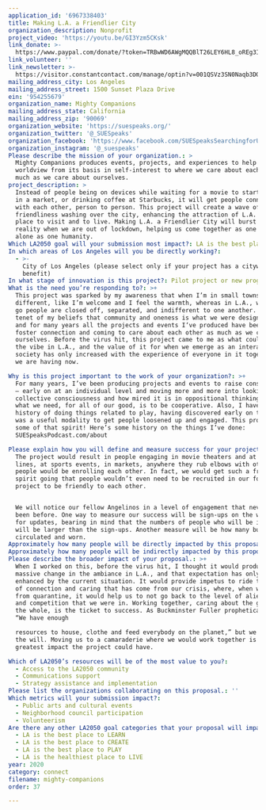 ```yaml
---
application_id: '6967338403'
title: Making L.A. a Friendlier City
organization_description: Nonprofit
project_video: 'https://youtu.be/GI3Yzm5CKsk'
link_donate: >-
  https://www.paypal.com/donate/?token=TRBwWD6AWgMQQBlT26LEY6HL8_oREg3Io2iq99DzOGXaKPamVVAcN0QVnOWcCIP6y4VonW&country.x=US&locale.x=US
link_volunteer: ''
link_newsletter: >-
  https://visitor.constantcontact.com/manage/optin?v=001QSVz3SN0Naqb3DOueVPu2y8chQ5SkaaL
mailing_address_city: Los Angeles
mailing_address_street: 1500 Sunset Plaza Drive
ein: '954255679'
organization_name: Mighty Companions
mailing_address_state: California
mailing_address_zip: '90069'
organization_website: 'https://suespeaks.org/'
organization_twitter: '@_SUESpeaks'
organization_facebook: 'https://www.facebook.com/SUESpeaksSearchingforUnityinEverything/'
organization_instagram: '@_suespeaks'
Please describe the mission of your organization.: >
  Mighty Companions produces events, projects, and experiences to help shift our
  worldview from its basis in self-interest to where we care about each other as
  much as we care about ourselves.
project_description: >
  Instead of people being on devices while waiting for a movie to start, on line
  in a market, or drinking coffee at Starbucks, it will get people connecting
  with each other, person to person. This project will create a wave of
  friendliness washing over the city, enhancing the attraction of L.A. as a
  place to visit and to live. Making L.A. a Friendlier City will burst into
  reality when we are out of lockdown, helping us come together as one city let
  alone as one humanity.
Which LA2050 goal will your submission most impact?: LA is the best place to CONNECT
In which areas of Los Angeles will you be directly working?:
  - >-
    City of Los Angeles (please select only if your project has a citywide
    benefit)
In what stage of innovation is this project?: Pilot project or new program (testing or implementing a new idea)
What is the need you’re responding to?: >+
  This project was sparked by my awareness that when I’m in small towns it feels
  different, like I’m welcome and I feel the warmth, whereas in L.A., wherever I
  go people are closed off, separated, and indifferent to one another. It’s a
  tenet of my beliefs that community and oneness is what we were designed for
  and for many years all the projects and events I‘ve produced have been to
  foster connection and coming to care about each other as much as we care about
  ourselves. Before the virus hit, this project came to me as what could change
  the vibe in L.A., and the value of it for when we emerge as an interactive
  society has only increased with the experience of everyone in it together that
  we are having now.

Why is this project important to the work of your organization?: >+
  For many years, I’ve been producing projects and events to raise consciousness
  – early on at an individual level and moving more and more into looking at the
  collective consciousness and how mired it is in oppositional thinking where
  what we need, for all of our good, is to be cooperative. Also, I have a
  history of doing things related to play, having discovered early on that it
  was a useful modality to get people loosened up and engaged. This project has
  some of that spirit! Here’s some history on the things I’ve done:
  SUESpeaksPodcast.com/about

Please explain how you will define and measure success for your project.: >
  The project would result in people engaging in movie theaters and at plays, on
  lines, at sports events, in markets, anywhere they rub elbows with others,
  people would be enrolling each other. In fact, we would get such a friendly
  spirit going that people wouldn’t even need to be recruited in our formal
  project to be friendly to each other. 


  We will notice our fellow Angelinos in a level of engagement that never has
  been before. One way to measure our success will be sign-ups on the website
  for updates, bearing in mind that the numbers of people who will be involved
  will be larger than the sign-ups. Another measure will be how many buttons get
  circulated and worn.
Approximately how many people will be directly impacted by this proposal?: '4000000'
Approximately how many people will be indirectly impacted by this proposal?: '320000000'
Please describe the broader impact of your proposal.: >+
  When I worked on this, before the virus hit, I thought it would produce
  massive change in the ambiance in L.A., and that expectation has only been
  enhanced by the current situation. It would provide impetus to ride the wave
  of connection and caring that has come from our crisis, where, when we emerge
  from quarantine, it would help us to not go back to the level of alienation
  and competition that we were in. Working together, caring about the good of
  the whole, is the ticket to success. As Buckminster Fuller prophetically said,
  “We have enough

  resources to house, clothe and feed everybody on the planet,” but we just lack
  the will. Moving us to a camaraderie where we would work together is the
  greatest impact the project could have.

Which of LA2050’s resources will be of the most value to you?:
  - Access to the LA2050 community
  - Communications support
  - Strategy assistance and implementation
Please list the organizations collaborating on this proposal.: ''
Which metrics will your submission impact?:
  - Public arts and cultural events
  - Neighborhood council participation
  - Volunteerism
Are there any other LA2050 goal categories that your proposal will impact?:
  - LA is the best place to LEARN
  - LA is the best place to CREATE
  - LA is the best place to PLAY
  - LA is the healthiest place to LIVE
year: 2020
category: connect
filename: mighty-companions
order: 37

---
```

